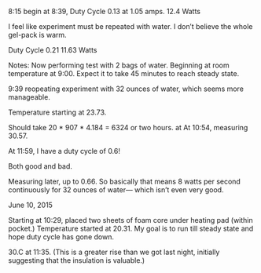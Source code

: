 8:15 begin
at 8:39, Duty Cycle 0.13 at 1.05 amps.
12.4 Watts

I feel like experiment must be repeated with water.  I don’t believe the whole gel-pack is warm.

Duty Cycle 0.21
11.63 Watts

Notes: Now performing test with 2 bags of water.
Beginning at room temperature at 9:00.  Expect it to take 45 minutes to reach steady state.

9:39 reopeating experiment with 32 ounces of water, which seems more manageable.

Temperature starting at 23.73.

Should take 20 * 907 * 4.184  = 6324 or two hours.
at 
At 10:54, measuring 30.57.

At 11:59, I have a duty cycle of 0.6!

Both good and bad.

Measuring later, up to 0.66.  So basically 
that means 8 watts per second continuously
for 32 ounces of water— which isn’t even very 
good.

June 10, 2015


Starting at 10:29, placed two sheets of foam core under heating pad (within pocket.)
Temperature started at 20.31.  My goal is to run till steady state and hope duty cycle has gone down.

30.C at 11:35.  (This is a greater rise than we got last night, initially suggesting that the insulation is valuable.)

